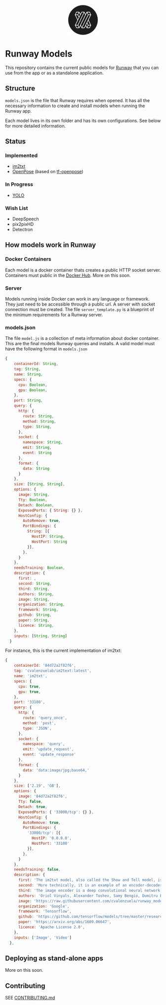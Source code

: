<p align="center">
<img src="utils/icon.png" width="100">
</p>

# Runway Models

This repository contains the current public models for [Runway](https//runwayml.com) that you can use from the app or as a standalone application.

## Structure

`models.json` is the file that Runway requires when opened. It has all the necessary information to create and install models when running the Runway app.

Each model lives in its own folder and has its own configurations. See below for more detailed information.

## Status

### Implemented

- [im2txt](https://github.com/tensorflow/models/tree/master/research/im2txt)
- [OpenPose](https://github.com/CMU-Perceptual-Computing-Lab/openpose) (based on [tf-openpose](https://github.com/ildoonet/tf-pose-estimation))

### In Progress

- [YOLO](https://pjreddie.com/darknet/yolo/)

### Wish List

- DeepSpeech
- pix2pixHD
- Detectron

## How models work in Runway

### Docker Containers

Each model is a docker container thats creates a public HTTP socket server. Containers must public in the [Docker Hub](https://hub.docker.com/). More on this soon.

### Server 

Models running inside Docker can work in any language or framework. They just need to be accessible through a public url. A server with socket connection must be created. The file `server_template.py` is a blueprint of the minimum requirements for a Runway server.

### models.json

The file `model.js` is a collection of meta information about docker container. This are the final models Runway queries and installs. A valid model must have the following format in `models.json`

```javascript
{
    containerId: String,
    tag: String,
    name: String,
    specs: {
      cpu: Boolean,
      gpu: Boolean,
    },
    port: String,
    query: {
      http: {
        route: String,
        method: String,
        type: String,
      },
      socket: {
        namespace: String,
        emit: String,
        event: String
      },
      format: {
        data: String
      }
    },
    size: [String, String],
    options: {
      image: String,
      Tty: Boolean,
      Detach: Boolean,
      ExposedPorts: { String: {} },
      HostConfig: {
        AutoRemove: true,
        PortBindings: {
          String: [{
            HostIP: String,
            HostPort: String
          }],
        },
      }
    },
    needsTraining: Boolean,
    description: {
      first: ,
      second: String,
      third: String,
      authors: String,
      image: String,
      organization: String,
      framework: String,
      github: String,
      paper: String,
      licence: String,
    },
    inputs: [String, String]
  }
```

For instance, this is the current implementation of im2txt:

```javascript
{
    containerId: '84d72a2f82f6',
    tag: 'cvalenzuelab/im2text:latest',
    name: 'im2txt',
    specs: {
      cpu: true,
      gpu: true,
    },
    port: '33100',
    query: {
      http: {
        route: 'query_once',
        method: 'post',
        type: 'JSON',
      },
      socket: {
        namespace: 'query',
        emit: 'update_request',
        event: 'update_response'
      },
      format: {
        data: 'data:image/jpg;base64,'
      }
    },
    size: ['2.19', 'GB'],
    options: {
      image: '84d72a2f82f6',
      Tty: false,
      Detach: true,
      ExposedPorts: { '33000/tcp': {} },
      HostConfig: {
        AutoRemove: true,
        PortBindings: {
          '33000/tcp': [{
            HostIP: '0.0.0.0',
            HostPort: '33100'
          }],
        },
      }
    },
    needsTraining: false,
    description: {
      first: 'The im2txt model, also called the Show and Tell model, is a deep neural network that learns how to describe the content of images',
      second: 'More technically, it is an example of an encoder-decoder neural network. It works by first "encoding" an image into a fixed-length vector representation, and then "decoding" the representation into a natural language description.',
      third: 'The image encoder is a deep convolutional neural network. This type of network is widely used for image tasks and is currently state-of-the-art for object recognition and detection. Our particular choice of network is the Inception v3 image recognition model pretrained on the ILSVRC-2012-CLS image classification dataset. The decoder is a long short-term memory (LSTM) network. This type of network is commonly used for sequence modeling tasks such as language modeling and machine translation. In the Show and Tell model, the LSTM network is trained as a language model conditioned on the image encoding.',
      authors: 'Oriol Vinyals, Alexander Toshev, Samy Bengio, Dumitru Erhan.',
      image: 'https://raw.githubusercontent.com/cvalenzuela/runway_models/master/im2txt/imgs/demo.png?token=AKHU_R2F7AQImVwfzZ1RqeRfVKYWJYwhks5azcGywA%3D%3D',
      organization: 'Google',
      framework: 'Tensorflow',
      github: 'https://github.com/tensorflow/models/tree/master/research/im2txt',
      paper: 'https://arxiv.org/abs/1609.06647',
      licence: 'Apache License 2.0',
    },
    inputs: ['Image', 'Video']
  },
```

## Deploying as stand-alone apps

More on this soon.

## Contributing

SEE [CONTRIBUTING.md]()
